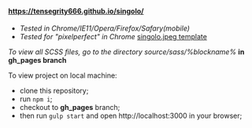 #### https://tensegrity666.github.io/singolo/

* _Tested in Chrome/IE11/Opera/Firefox/Safary(mobile)_
* _Tested for "pixelperfect" in Chrome_ [singolo.jpeg template](https://github.com/rolling-scopes-school/tasks/blob/master/tasks/markups/level-2/singolo/singolo.jpg)

_To view all SCSS files, go to the directory source/sass/%blockname%_ __in gh_pages branch__


To view project on local machine:
* clone this repository;
* run ``npm i``;
* checkout to __gh_pages__ branch;
* then run ``gulp start`` and open http://localhost:3000 in your browser;
